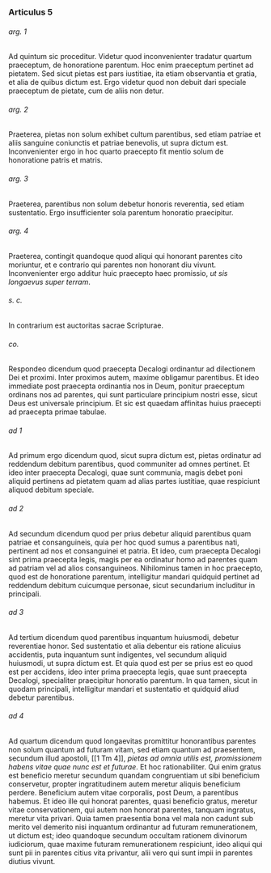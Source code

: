 ### Articulus 5

###### arg. 1
Ad quintum sic proceditur. Videtur quod inconvenienter tradatur quartum praeceptum, de honoratione parentum. Hoc enim praeceptum pertinet ad pietatem. Sed sicut pietas est pars iustitiae, ita etiam observantia et gratia, et alia de quibus dictum est. Ergo videtur quod non debuit dari speciale praeceptum de pietate, cum de aliis non detur.

###### arg. 2
Praeterea, pietas non solum exhibet cultum parentibus, sed etiam patriae et aliis sanguine coniunctis et patriae benevolis, ut supra dictum est. Inconvenienter ergo in hoc quarto praecepto fit mentio solum de honoratione patris et matris.

###### arg. 3
Praeterea, parentibus non solum debetur honoris reverentia, sed etiam sustentatio. Ergo insufficienter sola parentum honoratio praecipitur.

###### arg. 4
Praeterea, contingit quandoque quod aliqui qui honorant parentes cito moriuntur, et e contrario qui parentes non honorant diu vivunt. Inconvenienter ergo additur huic praecepto haec promissio, *ut sis longaevus super terram*.

###### s. c.
In contrarium est auctoritas sacrae Scripturae.

###### co.
Respondeo dicendum quod praecepta Decalogi ordinantur ad dilectionem Dei et proximi. Inter proximos autem, maxime obligamur parentibus. Et ideo immediate post praecepta ordinantia nos in Deum, ponitur praeceptum ordinans nos ad parentes, qui sunt particulare principium nostri esse, sicut Deus est universale principium. Et sic est quaedam affinitas huius praecepti ad praecepta primae tabulae.

###### ad 1
Ad primum ergo dicendum quod, sicut supra dictum est, pietas ordinatur ad reddendum debitum parentibus, quod communiter ad omnes pertinet. Et ideo inter praecepta Decalogi, quae sunt communia, magis debet poni aliquid pertinens ad pietatem quam ad alias partes iustitiae, quae respiciunt aliquod debitum speciale.

###### ad 2
Ad secundum dicendum quod per prius debetur aliquid parentibus quam patriae et consanguineis, quia per hoc quod sumus a parentibus nati, pertinent ad nos et consanguinei et patria. Et ideo, cum praecepta Decalogi sint prima praecepta legis, magis per ea ordinatur homo ad parentes quam ad patriam vel ad alios consanguineos. Nihilominus tamen in hoc praecepto, quod est de honoratione parentum, intelligitur mandari quidquid pertinet ad reddendum debitum cuicumque personae, sicut secundarium includitur in principali.

###### ad 3
Ad tertium dicendum quod parentibus inquantum huiusmodi, debetur reverentiae honor. Sed sustentatio et alia debentur eis ratione alicuius accidentis, puta inquantum sunt indigentes, vel secundum aliquid huiusmodi, ut supra dictum est. Et quia quod est per se prius est eo quod est per accidens, ideo inter prima praecepta legis, quae sunt praecepta Decalogi, specialiter praecipitur honoratio parentum. In qua tamen, sicut in quodam principali, intelligitur mandari et sustentatio et quidquid aliud debetur parentibus.

###### ad 4
Ad quartum dicendum quod longaevitas promittitur honorantibus parentes non solum quantum ad futuram vitam, sed etiam quantum ad praesentem, secundum illud apostoli, [[1 Tm 4]], *pietas ad omnia utilis est, promissionem habens vitae quae nunc est et futurae*. Et hoc rationabiliter. Qui enim gratus est beneficio meretur secundum quandam congruentiam ut sibi beneficium conservetur, propter ingratitudinem autem meretur aliquis beneficium perdere. Beneficium autem vitae corporalis, post Deum, a parentibus habemus. Et ideo ille qui honorat parentes, quasi beneficio gratus, meretur vitae conservationem, qui autem non honorat parentes, tanquam ingratus, meretur vita privari. Quia tamen praesentia bona vel mala non cadunt sub merito vel demerito nisi inquantum ordinantur ad futuram remunerationem, ut dictum est; ideo quandoque secundum occultam rationem divinorum iudiciorum, quae maxime futuram remunerationem respiciunt, ideo aliqui qui sunt pii in parentes citius vita privantur, alii vero qui sunt impii in parentes diutius vivunt.

